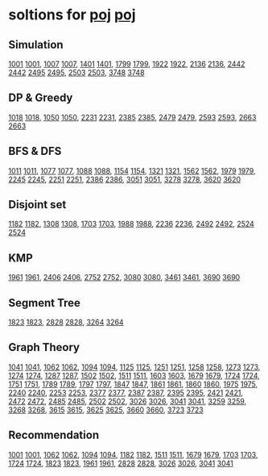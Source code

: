 # soltions for [poj] [poj]

## Simulation

[1001] [1001],
[1007] [1007],
[1401] [1401],
[1799] [1799],
[1922] [1922],
[2136] [2136],
[2442] [2442]
[2495] [2495],
[2503] [2503],
[3748] [3748]

## DP & Greedy

[1018] [1018],
[1050] [1050],
[2231] [2231],
[2385] [2385],
[2479] [2479],
[2593] [2593],
[2663] [2663]

## BFS & DFS

[1011] [1011],
[1077] [1077],
[1088] [1088],
[1154] [1154],
[1321] [1321],
[1562] [1562],
[1979] [1979],
[2245] [2245],
[2251] [2251],
[2386] [2386],
[3051] [3051],
[3278] [3278],
[3620] [3620]

## Disjoint set

[1182] [1182],
[1308] [1308],
[1703] [1703],
[1988] [1988],
[2236] [2236],
[2492] [2492],
[2524] [2524]

## KMP

[1961] [1961],
[2406] [2406],
[2752] [2752],
[3080] [3080],
[3461] [3461],
[3690] [3690]

## Segment Tree

[1823] [1823],
[2828] [2828],
[3264] [3264]

## Graph Theory

[1041] [1041],
[1062] [1062],
[1094] [1094],
[1125] [1125],
[1251] [1251],
[1258] [1258],
[1273] [1273],
[1274] [1274],
[1287] [1287],
[1502] [1502],
[1511] [1511],
[1603] [1603],
[1679] [1679],
[1724] [1724],
[1751] [1751],
[1789] [1789],
[1797] [1797],
[1847] [1847],
[1861] [1861],
[1860] [1860],
[1975] [1975],
[2240] [2240],
[2253] [2253],
[2377] [2377],
[2387] [2387],
[2395] [2395],
[2421] [2421],
[2472] [2472],
[2485] [2485],
[2502] [2502],
[3026] [3026],
[3041] [3041],
[3259] [3259],
[3268] [3268],
[3615] [3615],
[3625] [3625],
[3660] [3660],
[3723] [3723]

## Recommendation

[1001] [1001],
[1062] [1062],
[1094] [1094],
[1182] [1182],
[1511] [1511],
[1679] [1679],
[1703] [1703],
[1724] [1724],
[1823] [1823],
[1961] [1961],
[2828] [2828],
[3026] [3026],
[3041] [3041]

[poj]:  http://poj.org/
[1001]: https://github.com/zj-1/poj/blob/master/solutions/poj1001.cpp
[1007]: https://github.com/zj-1/poj/blob/master/solutions/poj1007.cpp
[1011]: https://github.com/zj-1/poj/blob/master/solutions/poj1011.cpp
[1018]: https://github.com/zj-1/poj/blob/master/solutions/poj1018.cpp
[1041]: https://github.com/zj-1/poj/blob/master/solutions/poj1041.cpp
[1050]: https://github.com/zj-1/poj/blob/master/solutions/poj1050.cpp
[1062]: https://github.com/zj-1/poj/blob/master/solutions/poj1062.cpp
[1077]: https://github.com/zj-1/poj/blob/master/solutions/poj1077.cpp
[1088]: https://github.com/zj-1/poj/blob/master/solutions/poj1088.cpp
[1094]: https://github.com/zj-1/poj/blob/master/solutions/poj1094.cpp
[1125]: https://github.com/zj-1/poj/blob/master/solutions/poj1125.cpp
[1154]: https://github.com/zj-1/poj/blob/master/solutions/poj1154.cpp
[1182]: https://github.com/zj-1/poj/blob/master/solutions/poj1182.cpp
[1251]: https://github.com/zj-1/poj/blob/master/solutions/poj1251.cpp
[1258]: https://github.com/zj-1/poj/blob/master/solutions/poj1258.cpp
[1273]: https://github.com/zj-1/poj/blob/master/solutions/poj1273.cpp
[1274]: https://github.com/zj-1/poj/blob/master/solutions/poj1274.cpp
[1287]: https://github.com/zj-1/poj/blob/master/solutions/poj1287.cpp
[1308]: https://github.com/zj-1/poj/blob/master/solutions/poj1308.cpp
[1321]: https://github.com/zj-1/poj/blob/master/solutions/poj1321.cpp
[1401]: https://github.com/zj-1/poj/blob/master/solutions/poj1401.cpp
[1502]: https://github.com/zj-1/poj/blob/master/solutions/poj1502.cpp
[1511]: https://github.com/zj-1/poj/blob/master/solutions/poj1511.cpp
[1562]: https://github.com/zj-1/poj/blob/master/solutions/poj1562.cpp
[1603]: https://github.com/zj-1/poj/blob/master/solutions/poj1603.cpp
[1679]: https://github.com/zj-1/poj/blob/master/solutions/poj1679.cpp
[1703]: https://github.com/zj-1/poj/blob/master/solutions/poj1703.cpp
[1724]: https://github.com/zj-1/poj/blob/master/solutions/poj1724.cpp
[1751]: https://github.com/zj-1/poj/blob/master/solutions/poj1751.cpp
[1789]: https://github.com/zj-1/poj/blob/master/solutions/poj1789.cpp
[1799]: https://github.com/zj-1/poj/blob/master/solutions/poj1799.cpp
[1797]: https://github.com/zj-1/poj/blob/master/solutions/poj1797.cpp
[1823]: https://github.com/zj-1/poj/blob/master/solutions/poj1823.cpp
[1847]: https://github.com/zj-1/poj/blob/master/solutions/poj1847.cpp
[1861]: https://github.com/zj-1/poj/blob/master/solutions/poj1861.cpp
[1860]: https://github.com/zj-1/poj/blob/master/solutions/poj1860.cpp
[1922]: https://github.com/zj-1/poj/blob/master/solutions/poj1922.cpp
[1961]: https://github.com/zj-1/poj/blob/master/solutions/poj1961.cpp
[1975]: https://github.com/zj-1/poj/blob/master/solutions/poj1975.cpp
[1979]: https://github.com/zj-1/poj/blob/master/solutions/poj1979.cpp
[1988]: https://github.com/zj-1/poj/blob/master/solutions/poj1988.cpp
[2136]: https://github.com/zj-1/poj/blob/master/solutions/poj2136.cpp
[2231]: https://github.com/zj-1/poj/blob/master/solutions/poj2231.cpp
[2236]: https://github.com/zj-1/poj/blob/master/solutions/poj2236.cpp
[2240]: https://github.com/zj-1/poj/blob/master/solutions/poj2240.cpp
[2245]: https://github.com/zj-1/poj/blob/master/solutions/poj2245.cpp
[2251]: https://github.com/zj-1/poj/blob/master/solutions/poj2251.cpp
[2253]: https://github.com/zj-1/poj/blob/master/solutions/poj2253.cpp
[2377]: https://github.com/zj-1/poj/blob/master/solutions/poj2377.cpp
[2385]: https://github.com/zj-1/poj/blob/master/solutions/poj2385.cpp
[2386]: https://github.com/zj-1/poj/blob/master/solutions/poj2386.cpp
[2387]: https://github.com/zj-1/poj/blob/master/solutions/poj2387.cpp
[2395]: https://github.com/zj-1/poj/blob/master/solutions/poj2395.cpp
[2406]: https://github.com/zj-1/poj/blob/master/solutions/poj2406.cpp
[2421]: https://github.com/zj-1/poj/blob/master/solutions/poj2421.cpp
[2442]: https://github.com/zj-1/poj/blob/master/solutions/poj2442.cpp
[2472]: https://github.com/zj-1/poj/blob/master/solutions/poj2472.cpp
[2479]: https://github.com/zj-1/poj/blob/master/solutions/poj2479.cpp
[2485]: https://github.com/zj-1/poj/blob/master/solutions/poj2485.cpp
[2492]: https://github.com/zj-1/poj/blob/master/solutions/poj2492.cpp
[2495]: https://github.com/zj-1/poj/blob/master/solutions/poj2495.cpp
[2502]: https://github.com/zj-1/poj/blob/master/solutions/poj2502.cpp
[2503]: https://github.com/zj-1/poj/blob/master/solutions/poj2503.cpp
[2524]: https://github.com/zj-1/poj/blob/master/solutions/poj2524.cpp
[2593]: https://github.com/zj-1/poj/blob/master/solutions/poj2593.cpp
[2663]: https://github.com/zj-1/poj/blob/master/solutions/poj2663.cpp
[2752]: https://github.com/zj-1/poj/blob/master/solutions/poj2752.cpp
[2828]: https://github.com/zj-1/poj/blob/master/solutions/poj2828.cpp
[3026]: https://github.com/zj-1/poj/blob/master/solutions/poj3026.cpp
[3041]: https://github.com/zj-1/poj/blob/master/solutions/poj3041.cpp
[3051]: https://github.com/zj-1/poj/blob/master/solutions/poj3051.cpp
[3080]: https://github.com/zj-1/poj/blob/master/solutions/poj3080.cpp
[3259]: https://github.com/zj-1/poj/blob/master/solutions/poj3259.cpp
[3268]: https://github.com/zj-1/poj/blob/master/solutions/poj3268.cpp
[3264]: https://github.com/zj-1/poj/blob/master/solutions/poj3264.cpp
[3278]: https://github.com/zj-1/poj/blob/master/solutions/poj3278.cpp
[3461]: https://github.com/zj-1/poj/blob/master/solutions/poj3461.cpp
[3615]: https://github.com/zj-1/poj/blob/master/solutions/poj3615.cpp
[3620]: https://github.com/zj-1/poj/blob/master/solutions/poj3620.cpp
[3625]: https://github.com/zj-1/poj/blob/master/solutions/poj3625.cpp
[3660]: https://github.com/zj-1/poj/blob/master/solutions/poj3660.cpp
[3690]: https://github.com/zj-1/poj/blob/master/solutions/poj3690.cpp
[3723]: https://github.com/zj-1/poj/blob/master/solutions/poj3723.cpp
[3748]: https://github.com/zj-1/poj/blob/master/solutions/poj3748.cpp

